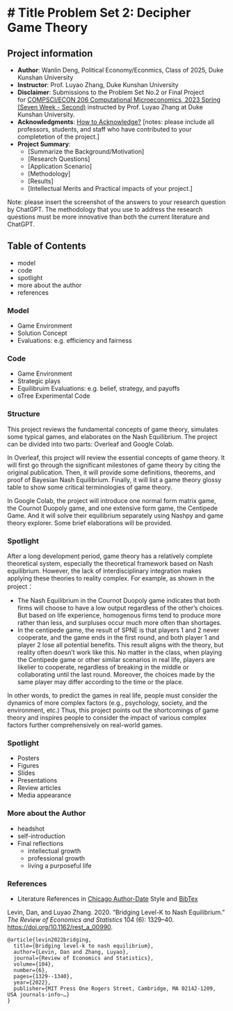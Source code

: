 # # Title Problem Set 2: Decipher Game Theory 
## Project information
- **Author**: Wanlin Deng, Political Economy/Econmics, Class of 2025, Duke Kunshan University
- **Instructor**: Prof. Luyao Zhang, Duke Kunshan University
- **Disclaimer**: Submissions to the Problem Set No.2 or Final Project for [COMPSCI/ECON 206 Computational Microeconomics, 2023 Spring (Seven Week - Second)](https://ce.pubpub.org/) instructed by Prof. Luyao Zhang at Duke Kunshan University.
- **Acknowledgments**: [How to Acknowledge?](https://www.scribbr.co.uk/thesis-dissertation/acknowledgements/)
[notes: please include all professors, students, and staff who have contributed to your completetion of the project.]
- **Project Summary**: 
  - [Summarize the Background/Motivation]
  - [Research Questions]
  - [Application Scenario]
  - [Methodology]
  - [Results]
  - [Intellectual Merits and Practical impacts of your project.]
  
   
Note: please insert the screenshot of the answers to your research question by ChatGPT. The methodology that you use to address the research questions must be more innovative than both the current literature and ChatGPT. 

## Table of Contents

- model
- code
- spotlight
- more about the author
- references

### Model
- Game Environment
- Solution Concept
- Evaluations: e.g. efficiency and fairness

### Code
- Game Environment
- Strategic plays
- Equilibruim Evaluations: e.g. belief, strategy, and payoffs
- oTree Experimental Code 

### Structure

This project reviews the fundamental concepts of game theory, simulates some typical games, and elaborates on the Nash Equilibrium. The project can be divided into two parts: Overleaf and Google Colab.

In Overleaf, this project will review the essential concepts of game theory. It will first go through the significant milestones of game theory by citing the original publication. Then, it will provide some definitions, theorems, and proof of Bayesian Nash Equilibrium. Finally, it will list a game theory glossy table to show some critical terminologies of game theory. 

In Google Colab, the project will introduce one normal form matrix game, the Cournot Duopoly game, and one extensive form game, the Centipede Game. And it will solve their equilibrium separately using Nashpy and game theory explorer. Some brief elaborations will be provided.

### Spotlight

After a long development period, game theory has a relatively complete theoretical system, especially the theoretical framework based on Nash equilibrium. However, the lack of interdisciplinary integration makes applying these theories to reality complex. For example, as shown in the project：

* The Nash Equilibrium in the Cournot Duopoly game indicates that both firms will choose to have a low output regardless of the other’s choices. But based on life experience, homogenous firms tend to produce more rather than less, and surpluses occur much more often than shortages. 
* In the centipede game, the result of SPNE is that players 1 and 2 never cooperate, and the game ends in the first round, and both player 1 and player 2 lose all potential benefits. This result aligns with the theory, but reality often doesn’t work like this. No matter in the class, when playing the Centipede game or other similar scenarios in real life, players are likelier to cooperate, regardless of breaking in the middle or collaborating until the last round. Moreover, the choices made by the same player may differ according to the time or the place. 

In other words, to predict the games in real life, people must consider the dynamics of more complex factors (e.g., psychology, society, and the environment, etc.) Thus, this project points out the shortcomings of game theory and inspires people to consider the impact of various complex factors further comprehensively on real-world games.


### Spotlight
- Posters
- Figures
- Slides
- Presentations
- Review articles
- Media appearance

### More about the Author
- headshot
- self-introduction
- Final reflections 
  - intellectual growth
  - professional growth
  - living a purposeful life

### References

- Literature References in [Chicago Author-Date](https://www.chicagomanualofstyle.org/tools_citationguide/citation-guide-2.html) Style and [BibTex](https://scholar.google.com/) 

Levin, Dan, and Luyao Zhang. 2020. “Bridging Level-K to Nash Equilibrium.” *The Review of Economics and Statistics* 104 (6): 1329–40. https://doi.org/10.1162/rest_a_00990.

```
@article{levin2022bridging,
  title={Bridging level-k to nash equilibrium},
  author={Levin, Dan and Zhang, Luyao},
  journal={Review of Economics and Statistics},
  volume={104},
  number={6},
  pages={1329--1340},
  year={2022},
  publisher={MIT Press One Rogers Street, Cambridge, MA 02142-1209, USA journals-info~…}
}
```

